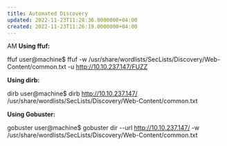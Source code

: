 ```yaml
---
title: Automated Discovery
updated: 2022-11-23T11:28:36.0000000+04:00
created: 2022-11-23T11:26:19.0000000+04:00
---
```


AM
**Using ffuf:**

ffuf
user@machine\$ ffuf -w /usr/share/wordlists/SecLists/Discovery/Web-Content/common.txt -u <http://10.10.237.147/FUZZ>

**Using dirb:**

dirb
user@machine\$ dirb <http://10.10.237.147/> /usr/share/wordlists/SecLists/Discovery/Web-Content/common.txt

**Using Gobuster:**

gobuster
user@machine\$ gobuster dir --url <http://10.10.237.147/> -w /usr/share/wordlists/SecLists/Discovery/Web-Content/common.txt
